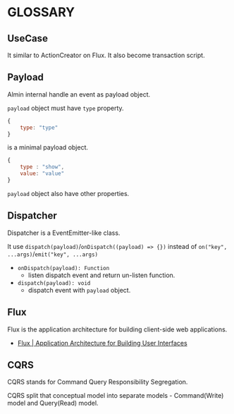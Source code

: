 # GLOSSARY

## UseCase

It similar to ActionCreator on Flux.
It also become transaction script.

## Payload

Almin internal handle an event as payload object.

`payload` object must have `type` property.

```js
{
    type: "type"
}
```

is a minimal payload object.

```js
{
    type : "show",
    value: "value"
}
```

`payload` object also have other properties.

## Dispatcher

Dispatcher is a EventEmitter-like class.

It use `dispatch(payload)`/`onDispatch((payload) => {})` instead of `on("key", ...args)`/`emit("key", ...args)`

- `onDispatch(payload): Function`
    - listen dispatch event and return un-listen function.
- `dispatch(payload): void`
    - dispatch event with `payload` object.
    
## Flux

Flux is the application architecture for building client-side web applications.

- [Flux | Application Architecture for Building User Interfaces](https://facebook.github.io/flux/ "Flux | Application Architecture for Building User Interfaces")

## CQRS

CQRS stands for Command Query Responsibility Segregation.

CQRS split that conceptual model into separate models - Command(Write) model and Query(Read) model.